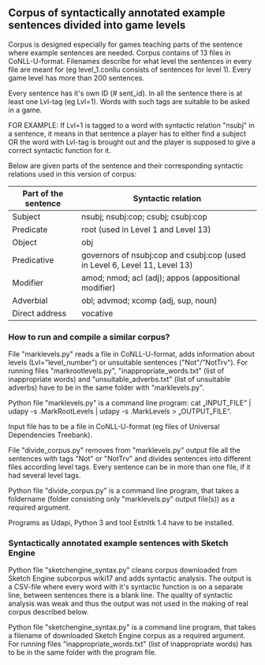 ## Corpus of syntactically annotated example sentences divided into game levels
Corpus is designed especially for games teaching parts of the sentence where example sentences are needed. Corpus contains of 13 files in CoNLL-U-format. Filenames describe for what level the sentences in every file are meant for (eg level_1.conllu consists of sentences for level 1). Every game level has more than 200 sentences.

Every sentence has it's own ID (# sent_id). In all the sentence there is at least one Lvl-tag (eg Lvl=1). Words with such tags are suitable to be asked in a game. 

FOR EXAMPLE:
If Lvl=1 is tagged to a word with syntactic relation "nsubj" in a sentence, it means in that sentence a player has to either find a subject OR the word with Lvl-tag is brought out and the player is supposed to give a correct syntactic function for it.

Below are given parts of the sentence and their corresponding syntactic relations used in this version of corpus:

| Part of the sentence | Syntactic relation | 
| --- | --- | 
| Subject | nsubj; nsubj:cop; csubj; csubj:cop |
| Predicate | root (used in Level 1 and Level 13) |
| Object | obj |
| Predicative | governors of nsubj:cop and csubj:cop (used in Level 6, Level 11, Level 13) |
| Modifier | amod; nmod; acl (adj); appos (appositional modifier) |
| Adverbial | obl; advmod; xcomp (adj, sup, noun) |
| Direct address | vocative |


### How to run and compile a similar corpus?
File "marklevels.py" reads a file in CoNLL-U-format, adds information about levels (Lvl="level_number") or unsuitable sentences ("Not"/"NotTrv"). For running files "markrootlevels.py", "inappropriate_words.txt" (list of inappropriate words) and "unsuitable_adverbs.txt" (list of unsuitable adverbs) have to be in the same folder with "marklevels.py". 

Python file "marklevels.py" is a command line program:  cat „INPUT_FILE“ | udapy -s .MarkRootLevels | udapy -s .MarkLevels > „OUTPUT_FILE“. 

Input file has to be a file in CoNLL-U-format (eg files of Universal Dependencies Treebank).

File "divide_corpus.py" removes from "marklevels.py" output file all the sentences with tags "Not" or "NotTrv" and divides sentences into different files according level tags. Every sentence can be in more than one file, if it had several level tags. 

Python file "divide_corpus.py" is a command line program, that takes a foldername (folder consisting only "marklevels.py" output file(s)) as a required argument.

Programs as Udapi, Python 3 and tool Estnltk 1.4 have to be installed.

### Syntactically annotated example sentences with Sketch Engine
Python file "sketchengine_syntax.py" cleans corpus downloaded from Sketch Engine subcorpus wiki17 and adds syntactic analysis. The output is a CSV-file where every word with it's syntactic function is on a separate line, between sentences there is a blank line. The quality of syntactic analysis was weak and thus the output was not used in the making of real corpus described below.

Python file "sketchengine_syntax.py" is a command line program, that takes a filename of downloaded Sketch Engine corpus as a required argument.
For running files "inappropriate_words.txt" (list of inappropriate words) has to be in the same folder with the program file.
